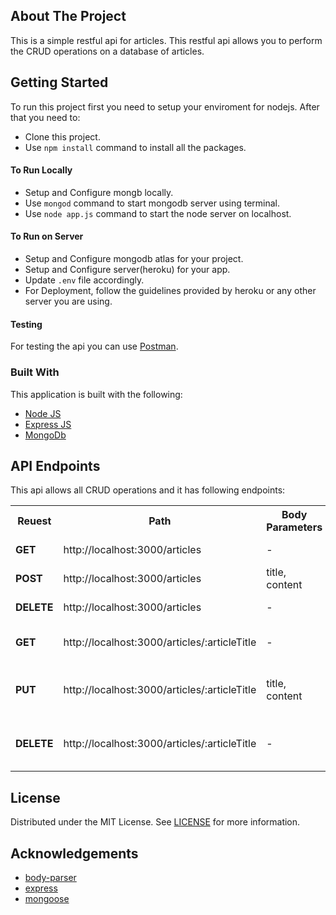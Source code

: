 <!-- ABOUT THE PROJECT -->
## About The Project
This is a simple restful api for articles. This restful api allows you to perform the CRUD operations on a database of articles.

<!-- GETTING STARTED -->
## Getting Started
To run this project first you need to setup your enviroment for nodejs. After that you need to:
* Clone this project.
* Use `npm install` command to install all the packages.

#### To Run Locally
* Setup and Configure mongb locally.
* Use `mongod` command to start mongodb server using terminal.
* Use `node app.js` command to start the node server on localhost.

#### To Run on Server
* Setup and Configure mongodb atlas for your project.
* Setup and Configure server(heroku) for your app.
* Update `.env` file accordingly.
* For Deployment, follow the guidelines provided by heroku or any other server you are using.

#### Testing

For testing the api you can use [Postman](https://www.postman.com/).

### Built With
This application is built with the following:
* [Node JS](https://nodejs.org/en/)
* [Express JS](https://expressjs.com/)
* [MongoDb](https://www.mongodb.com/)


<!-- API Endpoints -->
## API Endpoints
This api allows all CRUD operations and it has following endpoints:
<table>
  <tr> <th>Reuest</th> <th>Path</th> <th>Body Parameters</th> <th>Request Parameters</th> <th>Explanation</th> </tr>
  <tr> <td><b>GET</b></td> <td>http://localhost:3000/articles</td> <td>-</td> <td>-</td> <td>to get all articles</td> </tr>
  <tr> <td><b>POST</b></td> <td>http://localhost:3000/articles</td> <td>title, content</td> <td>-</td> <td>add article in database</td> </tr>
  <tr> <td><b>DELETE</b></td> <td>http://localhost:3000/articles</td> <td>-</td> <td>-</td> <td>delete all articles</td> </tr>
  <tr> <td><b>GET</b></td> <td>http://localhost:3000/articles/:articleTitle</td> <td>-</td> <td>articleTitle</td> <td>get article with specific title</td> </tr>
  <tr> <td><b>PUT</b></td> <td>http://localhost:3000/articles/:articleTitle</td> <td>title, content</td> <td>articleTitle</td> <td>update article with specified title</td></tr>
  <tr> <td><b>DELETE</b></td> <td>http://localhost:3000/articles/:articleTitle</td> <td>-</td> <td>articleTitle</td> <td>delete article with specified title</td> </tr>
</table>

<!-- LICENSE -->
## License

Distributed under the MIT License. See [LICENSE](https://github.com/UmarNawaz33/wiki-restful-api/blob/main/LICENSE) for more information.

<!-- ACKNOWLEDGEMENTS -->
## Acknowledgements
* [body-parser](https://www.npmjs.com/package/body-parser)
* [express](https://www.npmjs.com/package/express)
* [mongoose](https://www.npmjs.com/package/mongoose)

